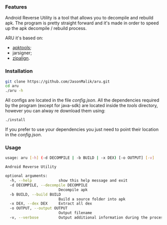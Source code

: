 ### Features
Android Reverse Utility is a tool that allows you to decompile and rebuild apk.
The program is pretty straight forward and it's made in order to speed up the apk decompile / rebuild process.

ARU it's based on:
- [apktools](https://ibotpeaches.github.io/Apktool/);
- jarsigner;
- [zipalign](https://developer.android.com/studio/releases/platform-tools).

### Installation
```bash
git clone https://github.com/JasonMalik/aru.git
cd aru
./aru -h
```
All configs are located in the file *config.json*.
All the dependencies required by the program (except for java-sdk) are located inside the *tools* directory, however you can alway re download them using:
```bash
./install
```
If you prefer to use your dependencies you just need to point their location in the *config.json*.

### Usage
```bash
usage: aru [-h] (-d DECOMPILE | -b BUILD | -x DEX) [-o OUTPUT] [-v]

Android Reverse Utility

optional arguments:
  -h, --help            show this help message and exit
  -d DECOMPILE, --decompile DECOMPILE
                        Decompile apk
  -b BUILD, --build BUILD
                        Build a source folder into apk
  -x DEX, --dex DEX     Extract all dex
  -o OUTPUT, --output OUTPUT
                        Output filename
  -v, --verbose         Output additional information during the process
```
